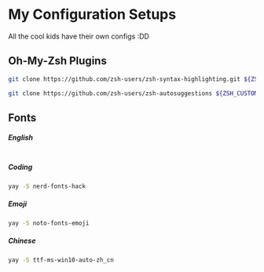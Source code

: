 # My Configuration Setups
All the cool kids have their own configs :DD

## Oh-My-Zsh Plugins

```bash
git clone https://github.com/zsh-users/zsh-syntax-highlighting.git ${ZSH_CUSTOM:-~/.oh-my-zsh/custom}/plugins/zsh-syntax-highlighting

git clone https://github.com/zsh-users/zsh-autosuggestions ${ZSH_CUSTOM:-~/.oh-my-zsh/custom}/plugins/zsh-autosuggestions
```



## Fonts

##### English
```bash

```

##### Coding

```bash
yay -S nerd-fonts-hack
```

##### Emoji

```bash
yay -S noto-fonts-emoji
```

##### Chinese

```bash
yay -S ttf-ms-win10-auto-zh_cn
```

